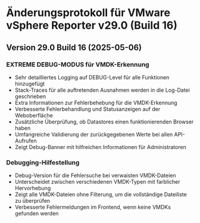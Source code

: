 # Änderungsprotokoll für VMware vSphere Reporter v29.0 (Build 16)

## Version 29.0 Build 16 (2025-05-06)

### EXTREME DEBUG-MODUS für VMDK-Erkennung
- Sehr detailliertes Logging auf DEBUG-Level für alle Funktionen hinzugefügt
- Stack-Traces für alle auftretenden Ausnahmen werden in die Log-Datei geschrieben
- Extra Informationen zur Fehlerbehebung für die VMDK-Erkennung
- Verbesserte Fehlerbehandlung und Statusanzeigen auf der Weboberfläche
- Zusätzliche Überprüfung, ob Datastores einen funktionierenden Browser haben
- Umfangreiche Validierung der zurückgegebenen Werte bei allen API-Aufrufen
- Zeigt Debug-Banner mit hilfreichen Informationen für Administratoren

### Debugging-Hilfestellung
- Debug-Version für die Fehlersuche bei verwaisten VMDK-Dateien
- Unterscheidet zwischen verschiedenen VMDK-Typen mit farblicher Hervorhebung
- Zeigt alle VMDK-Dateien ohne Filterung, um die vollständige Dateiliste zu überprüfen
- Verbesserte Fehlermeldungen im Frontend, wenn keine VMDKs gefunden werden
